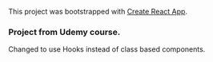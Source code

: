 This project was bootstrapped with [Create React App](https://github.com/facebook/create-react-app).

### Project from Udemy course.

Changed to use Hooks instead of class based components.
